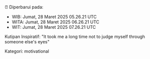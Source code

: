 ⏰ Diperbarui pada:
- WIB: Jumat, 28 Maret 2025 05.26.21 UTC
- WITA: Jumat, 28 Maret 2025 06.26.21 UTC
- WIT: Jumat, 28 Maret 2025 07.26.21 UTC

Kutipan Inspiratif:
"It took me a long time not to judge myself through someone else's eyes"


Kategori: motivational

